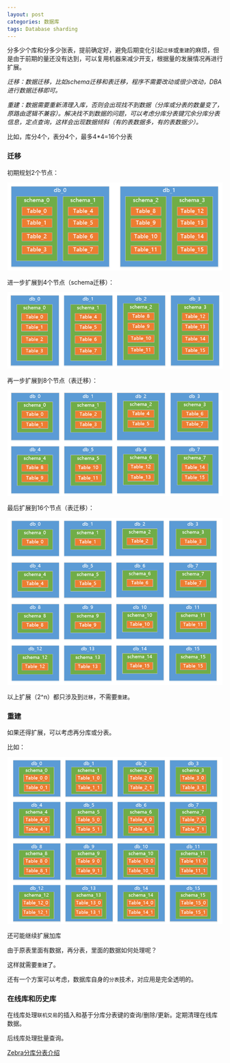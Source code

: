 ```yaml
---
layout: post
categories: 数据库
tags: Database sharding
---
```


分多少个库和分多少张表，提前确定好，避免后期变化引起`迁移`或`重建`的麻烦，但是由于前期的量还没有达到，可以复用机器来减少开支，根据量的发展情况再进行扩展。

*迁移：数据迁移，比如schema迁移和表迁移，程序不需要改动或很少改动，DBA进行数据迁移即可。*

*重建：数据需要重新清理入库，否则会出现找不到数据（分库或分表的数量变了，原路由逻辑不兼容）。解决找不到数据的问题，可以考虑分库分表键冗余分库分表信息，定点查询，这样会出现数据倾斜（有的表数据多，有的表数据少）。*

比如，库分4个，表分4个，最多4*4=16个分表

### 迁移

初期规划2个节点：

![db-2](/images/db-2.png)

进一步扩展到4个节点（schema迁移）：

![db-4](/images/db-4.png)

再一步扩展到8个节点（表迁移）：

![db-8](/images/db-8.png)

最后扩展到16个节点（表迁移）：

![db-16](/images/db-16.png)

以上扩展（2^n）都只涉及到`迁移`，不需要`重建`。

### 重建

如果还得扩展，可以考虑再分库或分表。

比如：

![db-16-2](/images/db-16-2.png)

还可能继续扩展加库

由于原表里面有数据，再分表，里面的数据如何处理呢？

这样就需要`重建`了。

还有一个方案可以考虑，数据库自身的`分表`技术，对应用是完全透明的。

### 在线库和历史库

在线库处理`联机交易`的插入和基于分库分表键的查询/删除/更新。定期清理在线库数据。

后线库处理批量查询。

[Zebra分库分表介绍](https://github.com/Meituan-Dianping/Zebra/wiki/Zebra%E5%88%86%E5%BA%93%E5%88%86%E8%A1%A8%E4%BB%8B%E7%BB%8D)

